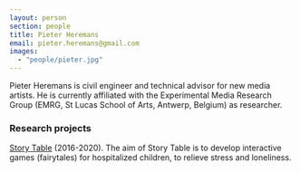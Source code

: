 ```yaml
---
layout: person
section: people
title: Pieter Heremans
email: pieter.heremans@gmail.com
images: 
  - "people/pieter.jpg"
---
```

Pieter Heremans is civil engineer and technical advisor for new media artists. He is currently affiliated with the Experimental Media Research Group (EMRG, St Lucas School of Arts, Antwerp, Belgium) as researcher.

<h3>Research projects</h3>

<div class="box"><a href="../projects/story-table.html" class="tag-project">Story Table</a> (2016-2020). The aim of Story Table is to develop interactive games (fairytales) for hospitalized children, to relieve stress and loneliness.</div>